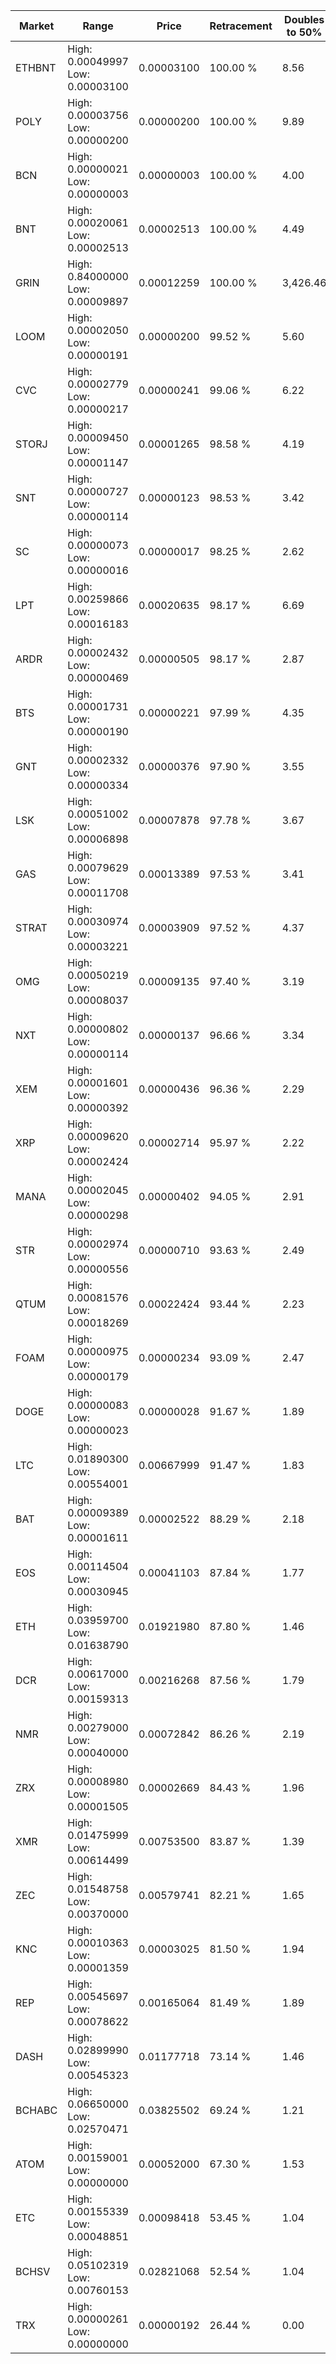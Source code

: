 | Market | Range | Price| Retracement | Doubles to 50% |
| --- | --- | --- | --- | --- |
| ETHBNT | High: 0.00049997<br />Low: 0.00003100 | 0.00003100 | 100.00 % | 8.56 |
| POLY | High: 0.00003756<br />Low: 0.00000200 | 0.00000200 | 100.00 % | 9.89 |
| BCN | High: 0.00000021<br />Low: 0.00000003 | 0.00000003 | 100.00 % | 4.00 |
| BNT | High: 0.00020061<br />Low: 0.00002513 | 0.00002513 | 100.00 % | 4.49 |
| GRIN | High: 0.84000000<br />Low: 0.00009897 | 0.00012259 | 100.00 % | 3,426.46 |
| LOOM | High: 0.00002050<br />Low: 0.00000191 | 0.00000200 | 99.52 % | 5.60 |
| CVC | High: 0.00002779<br />Low: 0.00000217 | 0.00000241 | 99.06 % | 6.22 |
| STORJ | High: 0.00009450<br />Low: 0.00001147 | 0.00001265 | 98.58 % | 4.19 |
| SNT | High: 0.00000727<br />Low: 0.00000114 | 0.00000123 | 98.53 % | 3.42 |
| SC | High: 0.00000073<br />Low: 0.00000016 | 0.00000017 | 98.25 % | 2.62 |
| LPT | High: 0.00259866<br />Low: 0.00016183 | 0.00020635 | 98.17 % | 6.69 |
| ARDR | High: 0.00002432<br />Low: 0.00000469 | 0.00000505 | 98.17 % | 2.87 |
| BTS | High: 0.00001731<br />Low: 0.00000190 | 0.00000221 | 97.99 % | 4.35 |
| GNT | High: 0.00002332<br />Low: 0.00000334 | 0.00000376 | 97.90 % | 3.55 |
| LSK | High: 0.00051002<br />Low: 0.00006898 | 0.00007878 | 97.78 % | 3.67 |
| GAS | High: 0.00079629<br />Low: 0.00011708 | 0.00013389 | 97.53 % | 3.41 |
| STRAT | High: 0.00030974<br />Low: 0.00003221 | 0.00003909 | 97.52 % | 4.37 |
| OMG | High: 0.00050219<br />Low: 0.00008037 | 0.00009135 | 97.40 % | 3.19 |
| NXT | High: 0.00000802<br />Low: 0.00000114 | 0.00000137 | 96.66 % | 3.34 |
| XEM | High: 0.00001601<br />Low: 0.00000392 | 0.00000436 | 96.36 % | 2.29 |
| XRP | High: 0.00009620<br />Low: 0.00002424 | 0.00002714 | 95.97 % | 2.22 |
| MANA | High: 0.00002045<br />Low: 0.00000298 | 0.00000402 | 94.05 % | 2.91 |
| STR | High: 0.00002974<br />Low: 0.00000556 | 0.00000710 | 93.63 % | 2.49 |
| QTUM | High: 0.00081576<br />Low: 0.00018269 | 0.00022424 | 93.44 % | 2.23 |
| FOAM | High: 0.00000975<br />Low: 0.00000179 | 0.00000234 | 93.09 % | 2.47 |
| DOGE | High: 0.00000083<br />Low: 0.00000023 | 0.00000028 | 91.67 % | 1.89 |
| LTC | High: 0.01890300<br />Low: 0.00554001 | 0.00667999 | 91.47 % | 1.83 |
| BAT | High: 0.00009389<br />Low: 0.00001611 | 0.00002522 | 88.29 % | 2.18 |
| EOS | High: 0.00114504<br />Low: 0.00030945 | 0.00041103 | 87.84 % | 1.77 |
| ETH | High: 0.03959700<br />Low: 0.01638790 | 0.01921980 | 87.80 % | 1.46 |
| DCR | High: 0.00617000<br />Low: 0.00159313 | 0.00216268 | 87.56 % | 1.79 |
| NMR | High: 0.00279000<br />Low: 0.00040000 | 0.00072842 | 86.26 % | 2.19 |
| ZRX | High: 0.00008980<br />Low: 0.00001505 | 0.00002669 | 84.43 % | 1.96 |
| XMR | High: 0.01475999<br />Low: 0.00614499 | 0.00753500 | 83.87 % | 1.39 |
| ZEC | High: 0.01548758<br />Low: 0.00370000 | 0.00579741 | 82.21 % | 1.65 |
| KNC | High: 0.00010363<br />Low: 0.00001359 | 0.00003025 | 81.50 % | 1.94 |
| REP | High: 0.00545697<br />Low: 0.00078622 | 0.00165064 | 81.49 % | 1.89 |
| DASH | High: 0.02899990<br />Low: 0.00545323 | 0.01177718 | 73.14 % | 1.46 |
| BCHABC | High: 0.06650000<br />Low: 0.02570471 | 0.03825502 | 69.24 % | 1.21 |
| ATOM | High: 0.00159001<br />Low: 0.00000000 | 0.00052000 | 67.30 % | 1.53 |
| ETC | High: 0.00155339<br />Low: 0.00048851 | 0.00098418 | 53.45 % | 1.04 |
| BCHSV | High: 0.05102319<br />Low: 0.00760153 | 0.02821068 | 52.54 % | 1.04 |
| TRX | High: 0.00000261<br />Low: 0.00000000 | 0.00000192 | 26.44 % | 0.00 |
